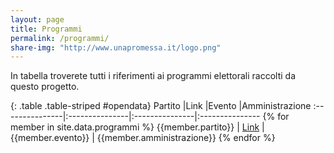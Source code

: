 ```yaml
---
layout: page
title: Programmi
permalink: /programmi/
share-img: "http://www.unapromessa.it/logo.png"
---
```


In tabella troverete tutti i riferimenti ai programmi elettorali raccolti da questo progetto.


{: .table .table-striped #opendata}
Partito         |Link            |Evento          |Amministrazione
:---------------|:---------------|:---------------|:---------------
{% for member in site.data.programmi %} {{member.partito}} | [Link]({{member.link}}) | {{member.evento}} | {{member.amministrazione}}
{% endfor %}